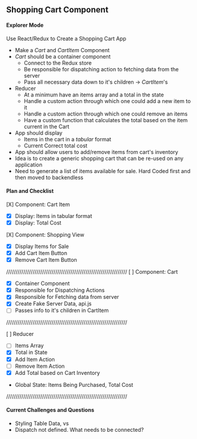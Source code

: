 ## Shopping Cart Component
#### Explorer Mode
Use React/Redux to Create a Shopping Cart App
- Make a _Cart_ and _CartItem_ Component
- _Cart_ should be a container component
  - Connect to the Redux store
  - Be responsible for dispatching action to fetching data from the server
  - Pass all necessary data down to it's children -> _CartItem_'s
- Reducer
  - At a minimum have an items array and a total in the state
  - Handle a custom action through which one could add a new item to it
  - Handle a custom action through which one could remove an items
  - Have a custom function that calculates the total based on the item current in the Cart
- App should display
  - Items in the cart in a _tabular_ format
  - Current Correct total cost
- App should allow users to add/remove items from cart's inventory
- Idea is to create a generic shopping cart that can be re-used on any application
- Need to generate a list of items available for sale. Hard Coded first and then moved to backendless

#### Plan and Checklist

[X] Component: Cart Item
- [X] Display: Items in tabular format
- [X] Display: Total Cost

[X] Component: Shopping View
- [X] Display Items for Sale
- [X] Add Cart Item Button
- [X] Remove Cart Item Button

////////////////////////////////////////////////////////////////
[ ] Component: Cart
- [X] Container Component
- [X] Responsible for Dispatching Actions
- [X] Responsible for Fetching data from server
- [X] Create Fake Server Data, api.js
- [ ] Passes info to it's children in CartItem

////////////////////////////////////////////////////////////////


[ ] Reducer
- [ ] Items Array
- [X] Total in State
- [X] Add Item Action
- [ ] Remove Item Action
- [X] Add Total based on Cart Inventory
- Global State: Items Being Purchased, Total Cost

////////////////////////////////////////////////////////////////




#### Current Challenges and Questions
- Styling Table Data, <tbody> vs <table>
- Dispatch not defined. What needs to be connected?
